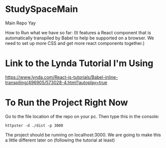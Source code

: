 # StudySpaceMain
Main Repo Yay

How to Run what we have so far: (It features a React component that is automatically transpiled by Babel to help be supported on a browser. We need to set up more CSS and get more react components together.) 

# Link to the Lynda Tutorial I'm Using
https://www.lynda.com/React-js-tutorials/Babel-inline-transpiling/496905/573028-4.html?autoplay=true

# To Run the Project Right Now

Go to the file location of the repo on your pc. Then type this in the console:
```
httpster -d ./dist -p 3000
```
The project should be running on localhost:3000. We are going to make this a little different later on (following the tutorial at least)

